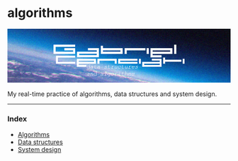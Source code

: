 # algorithms 
<p align="center"><img src="banner.jpg" ></p>
My real-time practice of algorithms, data structures and system design.

---

### Index
* [Algorithms](link)
* [Data structures](link)
* [System design](link)
